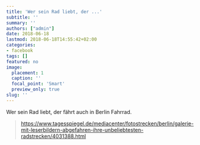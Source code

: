 ```yaml
---
title: 'Wer sein Rad liebt, der ...'
subtitle: ''
summary: ''
authors: ["admin"]
date: 2018-06-18
lastmod: 2018-06-18T14:55:42+02:00
categories:
- facebook
tags: []
featured: no
image:
  placement: 1
  caption: ''
  focal_point: 'Smart'
  preview_only: true
slug: ''
---
```

Wer sein Rad liebt, der fährt auch in Berlin Fahrrad.
> https://www.tagesspiegel.de/mediacenter/fotostrecken/berlin/galerie-mit-leserbildern-abgefahren-ihre-unbeliebtesten-radstrecken/4031388.html

